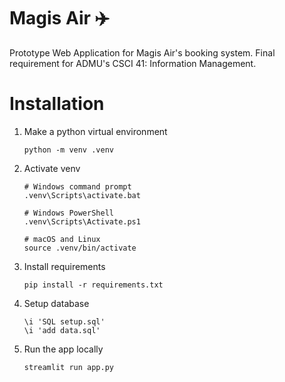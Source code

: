 # Magis Air ✈️
Prototype Web Application for Magis Air's booking system. Final requirement for ADMU's CSCI 41: Information Management.

<!-- <h3 align="center">
    🧑‍💻 Visit the site: <a href="" target="_blank">Magis Air </a> 🧑‍💻
</h3> -->

# Installation
1. Make a python virtual environment
    ```
    python -m venv .venv
    ```
2. Activate venv
    ```
    # Windows command prompt
    .venv\Scripts\activate.bat

    # Windows PowerShell
    .venv\Scripts\Activate.ps1

    # macOS and Linux
    source .venv/bin/activate
    ```
3. Install requirements
    ```
    pip install -r requirements.txt
    ```
4. Setup database
    ```
    \i 'SQL setup.sql'
    \i 'add data.sql'
    ```
5. Run the app locally
    ```
    streamlit run app.py
    ```



